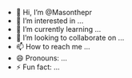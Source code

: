 - 👋 Hi, I’m @Masonthepr
- 👀 I’m interested in ...
- 🌱 I’m currently learning ...
- 💞️ I’m looking to collaborate on ...
- 📫 How to reach me ...
- 😄 Pronouns: ...
- ⚡ Fun fact: ...

<!---
Masonthepr/Masonthepr is a ✨ special ✨ repository because its `README.md` (this file) appears on your GitHub profile.
You can click the Preview link to take a look at your changes.
--->
